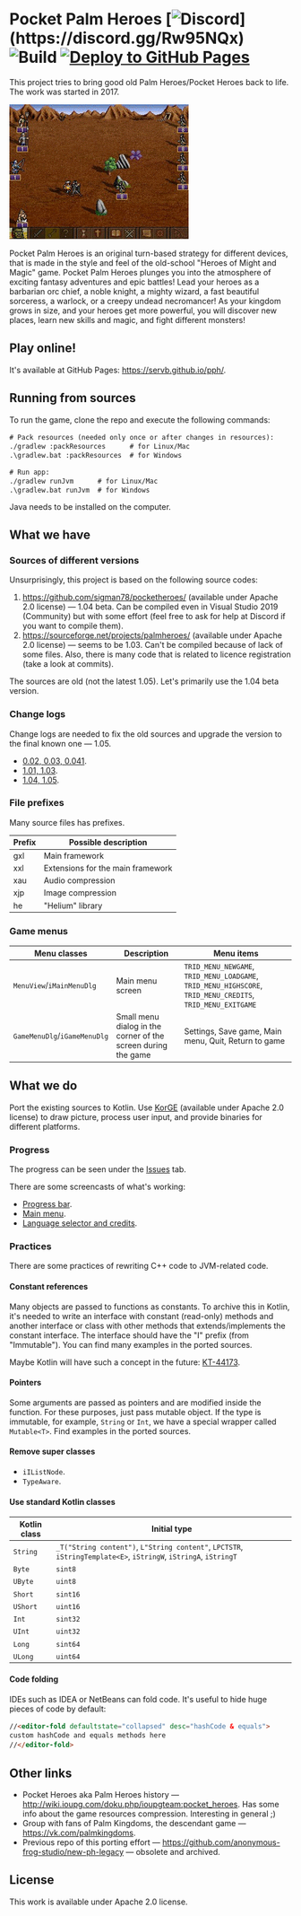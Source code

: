 # Pocket Palm Heroes [![Discord](https://img.shields.io/discord/563755662866251786.svg?label=Join%20PPH%20on%20Discord!)](https://discord.gg/Rw95NQx) ![Build](https://github.com/SerVB/pph/workflows/Build/badge.svg) [![Deploy to GitHub Pages](https://github.com/SerVB/pph/actions/workflows/gh-pages.yml/badge.svg)](https://servb.github.io/pph/)

This project tries to bring good old Palm Heroes/Pocket Heroes back to life. The work was started in 2017.

![Screenshots image](pictures/good-old-gif.gif)

Pocket Palm Heroes is an original turn-based strategy for different devices, that is made in the style and feel of the
old-school "Heroes of Might and Magic" game. Pocket Palm Heroes plunges you into the atmosphere of exciting fantasy
adventures and epic battles! Lead your heroes as a barbarian orc chief, a noble knight, a mighty wizard, a fast
beautiful sorceress, a warlock, or a creepy undead necromancer! As your kingdom grows in size, and your heroes get more
powerful, you will discover new places, learn new skills and magic, and fight different monsters!

## Play online!

It's available at GitHub Pages: <https://servb.github.io/pph/>.

## Running from sources

To run the game, clone the repo and execute the following commands:

```shell
# Pack resources (needed only once or after changes in resources):
./gradlew :packResources      # for Linux/Mac
.\gradlew.bat :packResources  # for Windows
```

```shell
# Run app:
./gradlew runJvm      # for Linux/Mac
.\gradlew.bat runJvm  # for Windows
```

Java needs to be installed on the computer.

## What we have

### Sources of different versions

Unsurprisingly, this project is based on the following source codes:

1. <https://github.com/sigman78/pocketheroes/> (available under Apache 2.0 license) &mdash; 1.04 beta. Can be compiled
   even in Visual Studio 2019 (Community) but with some effort (feel free to ask for help at Discord if you want to
   compile them).
1. <https://sourceforge.net/projects/palmheroes/> (available under Apache 2.0 license) &mdash; seems to be 1.03. Can't
   be compiled because of lack of some files. Also, there is many code that is related to licence registration (take a
   look at commits).

The sources are old (not the latest 1.05). Let's primarily use the 1.04 beta version.

### Change logs

Change logs are needed to fix the old sources and upgrade the version to the final known one &mdash; 1.05.

* [0.02, 0.03, 0.041](http://hpc.ru/soft/software.phtml?id=9712).
* [1.01, 1.03](http://hpc.ru/soft/software.phtml?id=18685).
* [1.04, 1.05](https://4pda.ru/forum/index.php?showtopic=104972).

### File prefixes
Many source files has prefixes.

Prefix|Possible description
---|---
gxl|Main framework
xxl|Extensions for the main framework
xau|Audio compression
xjp|Image compression
he|"Helium" library

### Game menus

Menu classes|Description|Menu items
---|---|---
`MenuView`/`iMainMenuDlg`|Main menu screen|`TRID_MENU_NEWGAME`, `TRID_MENU_LOADGAME`, `TRID_MENU_HIGHSCORE`, `TRID_MENU_CREDITS`, `TRID_MENU_EXITGAME`
`GameMenuDlg`/`iGameMenuDlg`|Small menu dialog in the corner of the screen during the game|Settings, Save game, Main menu, Quit, Return to game

## What we do

Port the existing sources to Kotlin. Use [KorGE](https://korge.org/) (available under Apache 2.0 license) to draw
picture, process user input, and provide binaries for different platforms.

### Progress

The progress can be seen under the [Issues](https://github.com/anonymous-frog-studio/pph/issues) tab.

There are some screencasts of what's working:

* [Progress bar](https://youtu.be/gDINi7vj29k).
* [Main menu](https://youtu.be/jZVkJDCNsCQ).
* [Language selector and credits](https://youtu.be/2puY83JPWbw).

### Practices

There are some practices of rewriting C++ code to JVM-related code.

#### Constant references

Many objects are passed to functions as constants. To archive this in Kotlin, it's needed to write an interface with
constant (read-only) methods and another interface or class with other methods that extends/implements the constant
interface. The interface should have the "I" prefix (from "Immutable"). You can find many examples in the ported
sources.

Maybe Kotlin will have such a concept in the future: [KT-44173](https://youtrack.jetbrains.com/issue/KT-44173).

#### Pointers

Some arguments are passed as pointers and are modified inside the function. For these purposes, just pass mutable
object. If the type is immutable, for example, `String` or `Int`, we have a special wrapper called `Mutable<T>`. Find
examples in the ported sources.

#### Remove super classes

* `iIListNode`.
* `TypeAware`.

#### Use standard Kotlin classes

Kotlin class|Initial type
---|---
`String`|`_T("String content")`, `L"String content"`, `LPCTSTR`, `iStringTemplate<E>`, `iStringW`, `iStringA`, `iStringT`
`Byte`|`sint8`
`UByte`|`uint8`
`Short`|`sint16`
`UShort`|`uint16`
`Int`|`sint32`
`UInt`|`uint32`
`Long`|`sint64`
`ULong`|`uint64`

#### Code folding

IDEs such as IDEA or NetBeans can fold code. It's useful to hide huge pieces of code by default:

```html
//<editor-fold defaultstate="collapsed" desc="hashCode & equals">
custom hashCode and equals methods here
//</editor-fold>
``` 

## Other links

* Pocket Heroes aka Palm Heroes history &mdash; <http://wiki.ioupg.com/doku.php/ioupgteam:pocket_heroes>. Has some info
  about the game resources compression. Interesting in general ;)
* Group with fans of Palm Kingdoms, the descendant game &mdash; <https://vk.com/palmkingdoms>.
* Previous repo of this porting effort &mdash; <https://github.com/anonymous-frog-studio/new-ph-legacy> &mdash; obsolete
  and archived.

## License

This work is available under Apache 2.0 license.
